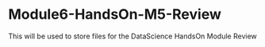 # Module6-HandsOn-M5-Review
This will be used to store files for the DataScience HandsOn Module Review
